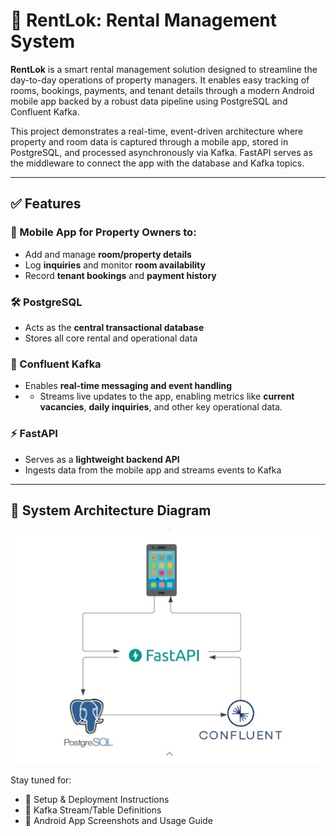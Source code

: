 # 📱 RentLok: Rental Management System

**RentLok** is a smart rental management solution designed to streamline the day-to-day operations of property managers. It enables easy tracking of rooms, bookings, payments, and tenant details through a modern Android mobile app backed by a robust data pipeline using PostgreSQL and Confluent Kafka.

This project demonstrates a real-time, event-driven architecture where property and room data is captured through a mobile app, stored in PostgreSQL, and processed asynchronously via Kafka. FastAPI serves as the middleware to connect the app with the database and Kafka topics.

---

## ✅ Features

### 📲 Mobile App for Property Owners to:
- Add and manage **room/property details**
- Log **inquiries** and monitor **room availability**
- Record **tenant bookings** and **payment history**

### 🛠️ PostgreSQL
- Acts as the **central transactional database**
- Stores all core rental and operational data

### 🔄 Confluent Kafka
- Enables **real-time messaging and event handling**
- - Streams live updates to the app, enabling metrics like **current vacancies**, **daily inquiries**, and other key operational data.

### ⚡ FastAPI
- Serves as a **lightweight backend API**
- Ingests data from the mobile app and streams events to Kafka

---
## 🔧 System Architecture Diagram
<div align="center">
  <img src="DataFlow.JPG" width="550">
</div>


Stay tuned for:
- 🚀 Setup & Deployment Instructions
- 📡 Kafka Stream/Table Definitions
- 📲 Android App Screenshots and Usage Guide
